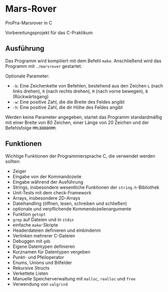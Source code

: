 # Mars-Rover

ProPra-Marsrover in C

Vorbereitungsprojekt für das C-Praktikum

## Ausführung

Das Programm wird kompiliert mit dem Befehl `make`. Anschließend wird das Programm mit `./marsrover` gestartet.

Optionale Parameter:

- `-b`: Eine Zeichenkette von Befehlen, bestehend aus den Zeichen `L` (nach links drehen), `R` (nach rechts drehen), `M` (nach vorne bewegen), `B` (Rückwärtsgang)
- `-w`: Eine positive Zahl, die die Breite des Feldes angibt
- `-h`: Eine positive Zahl, die dir Höhe des Feldes angibt

Werden keine Parameter angegeben, startet das Programm standardmäßig mit einer Breite von 80 Zeichen, einer Länge von 20 Zeichen und der Befehlsfolge `MMLBBBBRMM`.

## Funktionen

Wichtige Funktionen der Programmiersprache C, die verwendet werden sollten:

- Zeiger
- Eingabe von der Kommandozeile
- Eingabe während der Ausführung
- Strings, insbesondere wesentliche Funktionen der `string.h`-Bibliothek
- Unit-Tests mit dem check-Framework
- Arrays, insbesondere 2D-Arrays
- Dateihandling (öffnen, lesen, schreiben und schließen)
- optionale und verpflichende Kommendozeilenargumente
- Funktion `getopt`
- `grep` auf Dateien und in `stdin`
- einfache `make`-Skripte
- Headerdateien definieren und einbindenm
- Verlinken mehrerer C-Dateien
- Debuggen mit `gdb`
- Eigene Datentypen definieren
- Kurznamen für Datentypen vergeben
- Punkt- und Pfeiloperator
- Enums, Unions und Bitfelder
- Rekursive Structs
- Verkettete Listen
- Manuelle Speicherverwaltung mit `malloc`, `realloc` und `free`
- Verwendung von `valgrind`
